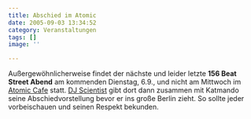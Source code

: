 ```yaml
---
title: Abschied im Atomic
date: 2005-09-03 13:34:52
category: Veranstaltungen
tags: []
image: ''

---
```


Außergewöhnlicherweise findet der nächste und leider letzte **156 Beat Street Abend** am kommenden Dienstag, 6.9., und nicht am Mittwoch im [Atomic Cafe](http://www.atomic.de) statt. [DJ Scientist](http://www.djscientist.com) gibt dort dann zusammen mit Katmando seine Abschiedvorstellung bevor er ins große Berlin zieht. So sollte jeder vorbeischauen und seinen Respekt bekunden.
